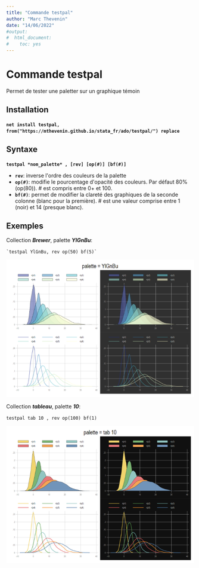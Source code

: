 ```yaml
---
title: "Commande testpal"
author: "Marc Thevenin"
date: "14/06/2022"
#output:
#  html_document:
#    toc: yes
---
```



# Commande testpal

Permet de tester une paletter sur un graphique témoin

## Installation

**`net install testpal, from("https://mthevenin.github.io/stata_fr/ado/testpal/") replace`**

## Syntaxe

**`testpal *nom_palette* , [rev] [op(#)] [bf(#)]`**

* **`rev`**: inverse l'ordre des couleurs de la palette
* **`op(#)`**: modifie le pourcentage d'opacité des couleurs. Par défaut 80% (op(80)). # est compris entre 0+ et 100.
* **`bf(#)`**: permet de modifier la clareté des graphiques de la seconde colonne (blanc pour la première). # est une valeur comprise entre 1 (noir) et 14 (presque blanc). 

## Exemples

Collection ***Brewer***, palette ***YlGnBu***:  
```{}
`testpal YlGnBu, rev op(50) bf(5)` 
```
![](testpal1.png)

Collection ***tableau***, palette ***10***:

```{}
testpal tab 10 , rev op(100) bf(1)
```

![](testpal2.png)



